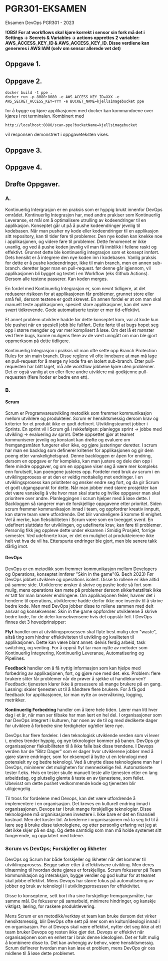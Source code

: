 # PGR301-EKSAMEN
Eksamen DevOps PGR301 - 2023

**!OBS! For at workflows skal kjøre korrekt i sensor sin fork må det i Settings -> Secrets & Variables -> actions opprettes 2 variabler: AWS_ACCESS_KEY_ID & AWS_ACCESS_KEY_ID. Disse verdiene kan 
genereres i AWS IAM (selv om sensor allerede vet det)**

## Oppgave 1.


## Oppgave 2.

```
docker build -t ppe . 
docker run -p 8080:8080 -e AWS_ACCESS_KEY_ID=XXX -e AWS_SECRET_ACCESS_KEY=YYY -e BUCKET_NAME=kjellsimagebucket ppe
```

for å bygge og kjøre applikasjonen med docker kan kommandoene over kjøres i rot terminalen. Kombinert med

```
http://localhost:8080/scan-ppe?bucketName=kjellsimagebucket
```
vil responsen demonstrert i oppgaveteksten vises.


## Oppgave 3.




## Oppgave 4.


## Drøfte Oppgaver.

### A.
Kontinuerlig Intergrasjon er en praksis som er hyppig brukt innenfor DevOps området. Kontinuerlig Integrasjon har, med andre prakiser som
Kontinuerlig Leveranse, et mål om å optimalisere utrulling av kodeendringer til en applikasjon. Konseptet går ut på å pushe kodeendringer jevnlig til kodebasen. Når man pusher ny kode eller kodeendringer til en applikasjon sitt repository, kan til tider føre til problemer. Den nye koden kan knekke noe i applikasjonen, og videre føre til problemer. Dette fenomenet er ikke uvanlig, og ved å pushe koden jevnlig vil man få innblikk
i feilene raskt og effektivt.
Grunnet dette ble kontinuerlig integrasjon som et konsept innført. Dets hensikt er å integrere den nye koden inn i kodebasen. 
Vanlig praksis for dette er å pushe kodeendringer, ikke til main branch, men en annen sub-branch. deretter lager man en pull-request. før denne
går igjennom, vil applikasjonen bli bygget og testet i en Workflow (eks Github Actions). Dersom alle testene passerer. Kan koden merges.

En fordel med Kontinuerlig Integrasjon er, som nevnt tidligere, at det reduserer risikoen for at applikasjonen får problemer, grunnet store eller små feil, dersom testene er godt skrevet. En annen fordel er at om man skal manuelt teste applikasjonen, spesielt store applikasjoner, kan det være svært tidkrevende. Gode automatiserte tester er mer tid-effektivt. 

Et annet problem utviklere hadde før dette konseptet kom, var at kode kun ble pushet når en spesiell jobb ble fullført. Dette førte til at bugs hopet seg opp i større mengder og var mer komplisert å løse. Om det lå et mønster ved flere bugs, kunne muligens flere av de vært unngått om man ble gjort oppmerksom på dette tidligere. 

Kontinuerlig Integrasjon i praksis vil man ofte sette opp Branch Protection Rules for sin main branch. Disse reglene vil ofte innebære at man må 
lage en pull-request for å merge ny kode fra en isolert sub-branch. Etter pull-requesten har blitt laget, må alle workflow jobbene kjøre uten problemer. Det er også vanlig at en eller flere andre utviklere må godkjenne pull-requesten (flere hoder er bedre enn ett).


### B.

#### Scrum
Scrum er Programvareutvikling metodikk som fremmer kommunikasjon mellom utviklere og produkteier. Scrum er hensiktsmessig dersom krav og kriterier for et produkt ikke er godt definert. Utviklingsteamet jobber i Sprints. En sprint vil i Scrum gå i rekkefølgen:  planlegge sprint -> jobbe med utvikling -> evaluering av sprint. Dette oppsettet gjør at teamet kommuniserer jevnlig og
konstant kan drøfte og evaluere om fremgangsmåten fungerer eller ikke, og gjøre justeringer deretter. I scrum har man en backlog som definerer kriterier for applikasjonen og gir dem poeng etter vanskelighetsgrad. Denne backloggen er åpen for endring, dersom en oppgave er for kompleks, kan man justere og dele den opp i flere mindre oppgaver, og om en oppgave viser seg å være mer kompleks
enn forutsett, kan poengene justeres opp.
Fordeler med bruk av scrum i en utviklingsprosess er at den er veldig mottakelig mot endringer. I en utviklingsprosess kan priotiteter og ønsker endre seg fort, og da gir Scrum et godt utgangspunkt for dette.
Når man jobber med større prosjekter kan det være vanskelig å vite hvor man skal starte og hvilke oppgaver man skal prioritere over andre. Planleggingen i scrum hjelper med å løse dette. I Backloggen så rangerer man de forskjellige oppgavene etter prioritet.
Siden scrum fremmer kommunikasjon innad i team, og oppfordrer kreativ innputt, kan større team være utfordrende. Det blir vanskeligere å komme til enighet. Vel å merke, kan fleksibiliteten i Scrum  være som en tveegget sverd. En udefinert sluttdato for utviklingen, og udefinerte krav, kan føre til problemer. Personlig fikk jeg oppleve dette under eksamen i Smidig Prosjekt, forrige semester.
Ved udefinerte krav, er det en mulighet at produkteierene ikke helt vet hva de vil ha. Etterspurte endringer ble gjort, men ble senere takk dårlig imot. 


#### DevOps

DevOps er en metodikk som fremmer kommunikasjon mellom Developers og Operations, konseptet innfører "Skin in the game"(G. Bech 2023) Før DevOps jobbet utviklere og operations isolert. Disse to rollene er ikke
alltid på samme side. Utviklerene ønsker å skrive og pushe kode så fort som mulig, mens operations kan møte på problemer dersom sikkerhetstiltak ikke er tatt før man lanserer endringene. Om applikasjonen feiler, havner det i hendene til operations, utviklerene hadde derfor ikke noe insentiv til å skrive bedre kode. Men med DevOps jobber disse to rollene sammen med delt ansvar og konsekvenser. Skin in the game oppfordrer utviklerene å skrive bedre kode, for de deler konsekvensene hvis det oppstår feil.
I DevOps finnes det 3 hovedprinsipper:

**Flyt** handler om at utviklingsprosessen skal flyte best mulig uten "waste", altså ting som hindrer effektiviteten til utvikling og kvaliteten til applikasjonen. Dette kan være blant annet: delvis ferdig arbeid, task switching, og venting. For å oppnå flyt tar man nytte av metoder som Kontinuerlig Integrering, Kontinuerlig Leveranse, Automatisering og Pipelines.

**Feedback** handler om å få nyttig informasjon som kan hjelpe med forbedring av applikasjonen, fort, og gjøre noe med det. eks. 
Problem:  flere brukere sliter får problemer når de prøver å sjekke ut handlekurven? 
Feedback: tjenesten klarer ikke å prosessere så mange brukere på en gang. 
Løsning: skaler tjenesten ut til å håndtere flere brukere.
For å få god feedback for applikasjonen, tar man nytte av overvåkning, logging, metrikker.

**Kontinuerlig Forbedring** handler om å lære hele tiden. Lærer man litt hver dag i et år, når man ser tilbake har man lært en hel del. I organisasjoner som har DevOps integrert i kulturen, har noen av de til og med dedikerte dager for utviklere å forbedre sine ferdigheter og/eller lære nye.

DevOps har flere fordeler. I den teknologisk utviklende verden som vi lever i, endres trender hyppig, og nye teknologier kommer på banen. DevOps gir organisasjoner fleksibiliteten til å ikke falle bak disse trendene. I Devops verden har de "Blitz Dager" som er dager hvor utviklerene jobber med å gjøre større endringer, som for eksempel å bytte ut en teknologi med potensielt ny og bedre teknologi. Ved å utnytte disse teknologiene man har i DevOps, minimerer det muligheten for menneskelige feil. Automatiserte tester f.eks. Hvis en tester skulle manuelt teste alle tjenesten etter en lang arbeidsdag, og plutselig glemte å teste en av tjenestene, som feilet. Ubevisst om dette pushet vedkommende kode og tjenesten blir utilgjengelig.

Til tross for fordelene med Devops, kan det være utfordrende å implementere i en organisasjon. Det kreves en kulturell endring innad i organisasjonen. Devops tar i bruk mange forskjellige teknologier. Disse teknologiene må organisasjonen investere i. Ikke bare er det en finansiell kostnad. Men det koster tid. Arbeiderne i organisasjonen må ta seg tid til å lære seg å bruke disse teknologiene, og etter personlig erfaring vet jeg at det ikke skjer på en dag. Og dette samtidig som man må holde systemet sitt fungerende, og oppdatert med tidene.


### Scrum vs DevOps; Forskjeller og likheter

DevOps og Scrum har både forskjeller og likheter når det kommer til utviklingsprosess. Begge søker etter å effektivisere utvikling. Men deres tilnærming til hvordan dette gjøres er forskjellige. Scrum fokuserer på Team kommunikasjon og interaksjon, bygge verdier og god kultur for at teamet skal jobbe effektivt. Mens Devops har større fokus på automatisering av jobber og bruk av teknologi i i utviklingsprosessen for effektivitet. 

Disse to konseptene, sett bort ifra sine forskjellige fremgangsmåter, har samme mål. De fokuserer på samarbeid, minimere hindringer, og kanskje viktigst; læring, for raskere produktlevering.

Mens Scrum er en metodikk/verktøy et team kan bruke dersom det virker hensiktsmessig, blir DevOps ofte sett på mer som en kultur/ideologi innad i en organisasjon. For at Devops skal være effektivt, nytter det seg ikke at ett team bruker Devops og resten ikke gjør det. Devops er effektivt når organisasjonen som en enhet tar i bruk denne ideologien. Det er fullt mulig å kombinere disse to. Det kan avhengig av behov, være hensiktsmessig. Scrum definerer hvordan man kan løse et problem, mens DevOps gir oss midlene til å løse dette problemet.


